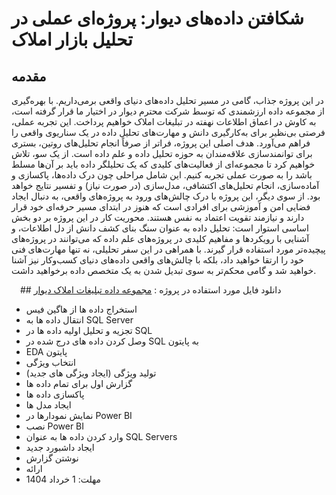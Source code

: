 # شکافتن داده‌های دیوار: پروژه‌ای عملی در تحلیل بازار املاک
## مقدمه
در این پروژه جذاب، گامی در مسیر تحلیل داده‌های دنیای واقعی برمی‌داریم. با بهره‌گیری از مجموعه داده ارزشمندی که توسط شرکت محترم دیوار در اختیار ما قرار گرفته است، به کاوش در اعماق اطلاعات نهفته در تبلیغات املاک خواهیم پرداخت. این تجربه عملی، فرصتی بی‌نظیر برای به‌کارگیری دانش و مهارت‌های تحلیل داده در یک سناریوی واقعی را فراهم می‌آورد.
هدف اصلی این پروژه، فراتر از صرفاً انجام تحلیل‌های روتین، بستری برای توانمندسازی علاقه‌مندان به حوزه تحلیل داده و علم داده است. از یک سو، تلاش خواهیم کرد تا مجموعه‌ای از فعالیت‌های کلیدی که یک تحلیلگر داده باید بر آن‌ها مسلط باشد را به صورت عملی تجربه کنیم. این شامل مراحلی چون درک داده‌ها، پاکسازی و آماده‌سازی، انجام تحلیل‌های اکتشافی، مدل‌سازی (در صورت نیاز) و تفسیر نتایج خواهد بود.
از سوی دیگر، این پروژه با درک چالش‌های ورود به پروژه‌های واقعی، به دنبال ایجاد فضایی امن و آموزشی برای افرادی است که هنوز در ابتدای مسیر حرفه‌ای خود قرار دارند و نیازمند تقویت اعتماد به نفس هستند. محوریت کار در این پروژه بر دو بخش اساسی استوار است: تحلیل داده به عنوان سنگ بنای کشف دانش از دل اطلاعات، و آشنایی با رویکردها و مفاهیم کلیدی در پروژه‌های علم داده که می‌توانند در پروژه‌های پیچیده‌تر مورد استفاده قرار گیرند.
با همراهی در این سفر تحلیلی، نه تنها مهارت‌های فنی خود را ارتقا خواهید داد، بلکه با چالش‌های واقعی داده‌های دنیای کسب‌وکار نیز آشنا خواهید شد و گامی محکم‌تر به سوی تبدیل شدن به یک متخصص داده برخواهید داشت.

 ##  دانلود فایل مورد استفاده در پروژه : 
 [مجموعه داده تبلیغات املاک دیوار](https://huggingface.co/datasets/divaroffical/real_estate_ads)

*	استخراج داده ها از هاگین فیس 
*	انتقال داده ها به SQL Server 
*	تجزیه و تحلیل اولیه داده ها در SQL 
*	وصل کردن داده های درج شده در SQL به پایتون 
*	EDA پایتون 
*	انتخاب ویژگی 
*	تولید ویژگی (ایجاد ویژگی های جدید) 
*	گزارش اول برای تمام داده ها 
*	پاکسازی داده ها 
*	ایجاد مدل ها 
*	نمایش نمودارها در Power BI 
*	نصب Power BI 
*	وارد کردن داده ها به عنوان SQL Servers 
*	ایجاد داشبورد جدید 
* نوشتن گزارش 
*	ارائه 
*	مهلت: 1 خرداد 1404

